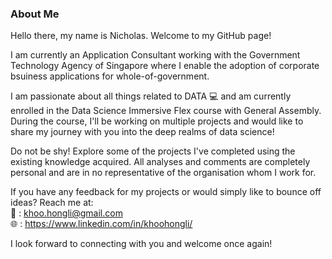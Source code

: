 ### About Me

Hello there, my name is Nicholas. Welcome to my GitHub page!

I am currently an Application Consultant working with the Government Technology Agency of Singapore where I enable the adoption of corporate bsuiness applications for whole-of-government.

I am passionate about all things related to DATA :computer: and am currently enrolled in the Data Science Immersive Flex course with General Assembly. During the course, I'll be working on multiple projects and would like to share my journey with you into the deep realms of data science!

Do not be shy! Explore some of the projects I've completed using the existing knowledge acquired. All analyses and comments are completely personal and are in no representative of the organisation whom I work for.

If you have any feedback for my projects or would simply like to bounce off ideas? Reach me at:</br>
:e-mail: : khoo.hongli@gmail.com</br>
:globe_with_meridians: : https://www.linkedin.com/in/khoohongli/

I look forward to connecting with you and welcome once again!
